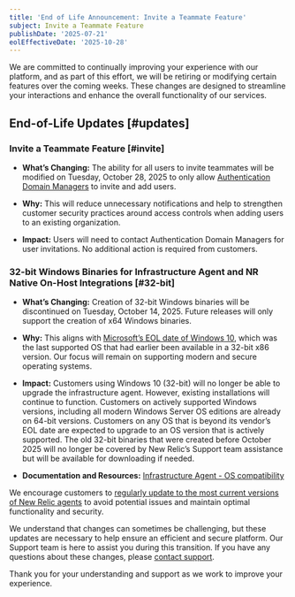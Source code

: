 ```yaml
---
title: 'End of Life Announcement: Invite a Teammate Feature'
subject: Invite a Teammate Feature
publishDate: '2025-07-21'
eolEffectiveDate: '2025-10-28'
---
```



We are committed to continually improving your experience with our platform, and as part of this effort, we will be retiring or modifying certain features over the coming weeks. These changes are designed to streamline your interactions and enhance the overall functionality of our services.

## End-of-Life Updates [#updates]

### Invite a Teammate Feature [#invite]

* **What’s Changing:** The ability for all users to invite teammates will be modified on Tuesday, October 28, 2025 to only allow [Authentication Domain Managers](/docs/accounts/accounts-billing/new-relic-one-user-management/user-management-concepts/#admin-settings) to invite and add users.

* **Why:** This will reduce unnecessary notifications and help to strengthen customer security practices around access controls when adding users to an existing organization.

* **Impact:** Users will need to contact Authentication Domain Managers for user invitations. No additional action is required from customers.


### 32-bit Windows Binaries for Infrastructure Agent and NR Native On-Host Integrations [#32-bit]

* **What’s Changing:** Creation of 32-bit Windows binaries will be discontinued on Tuesday, October 14, 2025. Future releases will only support the creation of x64 Windows binaries.

* **Why:** This aligns with [Microsoft’s EOL date of Windows 10](https://learn.microsoft.com/en-us/lifecycle/products/windows-10-home-and-pro), which was the last supported OS that had earlier been available in a 32-bit x86 version. Our focus will remain on supporting modern and secure operating systems.

* **Impact:** Customers using Windows 10 (32-bit) will no longer be able to upgrade the infrastructure agent. However, existing installations will continue to function. Customers on actively supported Windows versions, including all modern Windows Server OS editions are already on 64-bit versions. Customers on any OS that is beyond its vendor’s EOL date are expected to upgrade to an OS version that is actively supported. The old 32-bit binaries that were created before October 2025 will no longer be covered by New Relic’s Support team assistance but will be available for downloading if needed.

* **Documentation and Resources:** [Infrastructure Agent - OS compatibility](/docs/infrastructure/infrastructure-agent/requirements-infrastructure-agent/#os)

We encourage customers to [regularly update to the most current versions of New Relic agents](/docs/new-relic-solutions/new-relic-one/install-configure/update-new-relic-agent/#update-your-agents-regularly) to avoid potential issues and maintain optimal functionality and security.

We understand that changes can sometimes be challenging, but these updates are necessary to help ensure an efficient and secure platform. Our Support team is here to assist you during this transition. If you have any questions about these changes, please [contact support](/docs/new-relic-solutions/solve-common-issues/find-help-get-support/).

Thank you for your understanding and support as we work to improve your experience.


